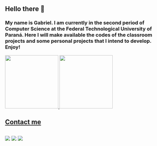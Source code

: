 ## Hello there 👋
### My name is Gabriel. I am currently in the second period of Computer Science at the Federal Technological University of Paraná. Here I will make available the codes of the classroom projects and some personal projects that I intend to develop. Enjoy!


<div>
  <div>
    <a href="https://github.com/AlessiPG">
    <img height="175em" src="https://github-readme-stats.vercel.app/api/top-langs/?username=AlessiPG&layout=compact&langs_count=7&theme=dracula"/>
    <img height="175em" src="https://github-readme-stats.vercel.app/api?username=AlessiPG&show_icons=true&theme=dracula&include_all_commits=true&count_private=true"/>
  <div>
  <h2>Contact me<h2>
  <div>
    <a href="https://instagram.com/gb.alessi" target="_blank"><img src="https://img.shields.io/badge/-Instagram-%23E4405F?style=for-the-badge&logo=instagram&logoColor=white" target="_blank"></a>
    <a href = "mailto:gabriel.alessip@gmail.com"><img src="https://img.shields.io/badge/Gmail-D14836?style=for-the-badge&logo=gmail&logoColor=white" target="_blank"></a>
    <a href="https://www.linkedin.com/in/gabriel-alessi-posonski-67ab2a261/" target="_blank"><img src="https://img.shields.io/badge/-LinkedIn-%230077B5?style=for-the-badge&logo=linkedin&logoColor=white" target="_blank"></a>   
  </div>
</div>
